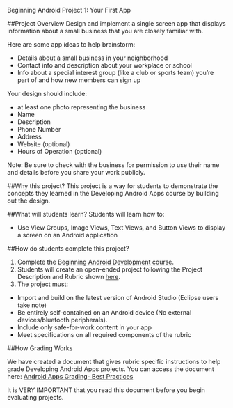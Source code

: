 Beginning Android Project 1: Your First App

##Project Overview
Design and implement a single screen app that displays information about a small business that you are closely familiar with.

Here are some app ideas to help brainstorm:

- Details about a small business in your neighborhood
- Contact info and description about your workplace or school
- Info about a special interest group (like a club or sports team) you’re part of and how new members can sign up

Your design should include:
- at least one photo representing the business
- Name
- Description
- Phone Number
- Address
- Website (optional)
- Hours of Operation (optional)

Note: Be sure to check with the business for permission to use their name and details before you share your work publicly.


##Why this project?
This project is a way for students to demonstrate the concepts they learned in the Developing Android Apps course by building out the design.

##What will students learn?
Students will learn how to:
* Use View Groups, Image Views, Text Views, and Button Views to display a screen on an Android application

##How do students complete this project?
1. Complete the <a href="https://www.udacity.com/course/viewer#!/c-ud747-nd/l-6786851376/m-6709789083">Beginning Android Development course</a>.
2. Students will create an open-ended project following the Project Description and Rubric shown <a href="https://docs.google.com/document/d/1aEHuz4EFmhMSjQi7ER6KnL6LGAf07QzWfqMzegMZPNQ/pub">here</a>.
3. The project must:
 * Import and build on the latest version of Android Studio (Eclipse users take note)
 * Be entirely self-contained on an Android device (No external devices/bluetooth peripherals).
 * Include only safe-for-work content in your app
 * Meet specifications on all required components of the rubric


##How Grading Works

We have created a document that gives rubric specific instructions to help grade Developing Android Apps projects. You can access the document here:
<a href="https://docs.google.com/document/u/0/d/1NXmAgvqN-Bd0e9nk7p_weR015JxuwtcoD0Xa1brSYqc/pub?embedded=true"> Android Apps Grading- Best Practices</a>

It is VERY IMPORTANT that you read this document before you begin evaluating projects.



